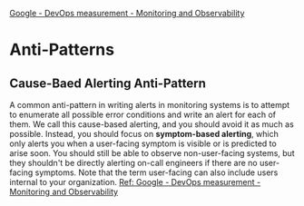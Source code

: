 
[Google - DevOps measurement - Monitoring and Observability](https://cloud.google.com/architecture/devops/devops-measurement-monitoring-and-observability)


# Anti-Patterns

## Cause-Baed Alerting Anti-Pattern
A common anti-pattern in writing alerts in monitoring systems is to attempt to enumerate all possible error conditions and write an alert for each of them. We call this cause-based alerting, and you should avoid it as much as possible. Instead, you should focus on __symptom-based alerting__, which only alerts you when a user-facing symptom is visible or is predicted to arise soon. You should still be able to observe non-user-facing systems, but they shouldn't be directly alerting on-call engineers if there are no user-facing symptoms. Note that the term user-facing can also include users internal to your organization. [Ref: Google - DevOps measurement - Monitoring and Observability](https://cloud.google.com/architecture/devops/devops-measurement-monitoring-and-observability)
